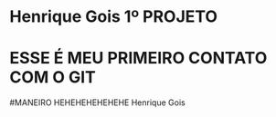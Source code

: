# Henrique Gois 1º PROJETO
# ESSE É MEU PRIMEIRO CONTATO COM O GIT
#MANEIRO HEHEHEHEHEHEHE
Henrique Gois 
